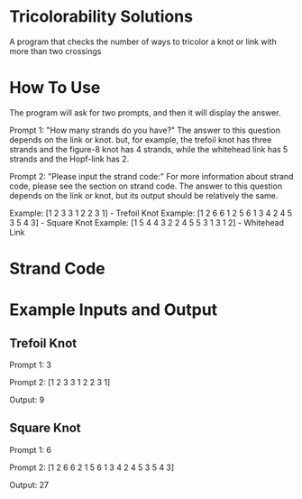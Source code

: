 # Tricolorability Solutions
A program that checks the number of ways to tricolor a knot or link with more than two crossings

# How To Use

The program will ask for two prompts, and then it will display the answer.

Prompt 1: "How many strands do you have?" The answer to this question depends on the link or knot. but, for example, the trefoil knot has three strands and the figure-8 knot has 4 strands, while the whitehead link has 5 strands and the Hopf-link has 2.


Prompt 2: "Please input the strand code:" For more information about strand code, please see the section on strand code. The answer to this question depends on the link or knot, but its output should be relatively the same.

Example: [1 2 3 3 1 2 2 3 1] - Trefoil Knot
Example: [1 2 6 6 1 2 5 6 1 3 4 2 4 5 3 5 4 3] - Square Knot
Example: [1 5 4 4 3 2 2 4 5 5 3 1 3 1 2] - Whitehead Link


# Strand Code


# Example Inputs and Output
## Trefoil Knot
Prompt 1: 3

Prompt 2: [1 2 3 3 1 2 2 3 1]

Output: 9

## Square Knot
Prompt 1: 6

Prompt 2: [1 2 6 6 2 1 5 6 1 3 4 2 4 5 3 5 4 3]

Output: 27